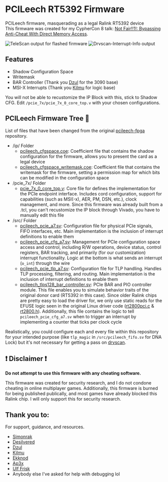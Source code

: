 # PCILeech RT5392 Firmware
PCILeech firmware, masquerading as a legal Ralink RT5392 device<br>
This firmware was created for my CypherCon 8 talk: [Not Fair!!1!: Bypassing Anti-Cheat With Direct Memory Access](https://cyphercon.com/presentation/not-fair1-bypassing-anti-cheat-with-direct-memory-access/).

![TeleScan output for flashed firmware](https://i.imgur.com/fr2u0AY.png)
![Drvscan-Interrupt-Info output](https://i.imgur.com/bRyZ6nV.png)

## Features
- Shadow Configuration Space
- Writemask
- BAR Controller (Thank you [Dzul](https://github.com/dzul221/pcileech-Ralink-3090-/blob/main/src/pcileech_tlps128_bar_controller.sv) for the 3090 base)
- MSI-X Interrupts (Thank you [Kilmu](https://github.com/kilmu1337/pcileech-csi2host/) for logic base)

You will not be able to recustomize the IP Block with this, stick to Shadow CFG. Edit `/pcie_7x/pcie_7x_0_core_top.v` with your chosen configurations.

## PCILeech Firmware Tree 🌲
List of files that have been changed from the original [pcileech-fpga](https://github.com/ufrisk/pcileech-fpga) repository.
- /ip/ Folder
  - [pcileech_cfgspace.coe](https://github.com/ret2c/pcileech-rt5392/blob/main/ip/pcileech_cfgspace.coe): Coefficient file that contains the shadow configuration for the firmware, allows you to present the card as a legal device
  - [pcileech_cfgspace_writemask.coe](https://github.com/ret2c/pcileech-rt5392/blob/main/ip/pcileech_cfgspace_writemask.coe): Coefficient file that contains the writemask for the firmware, setting a permission map for which bits can be modified in the configuration space
- /pcie_7x/ Folder
  - [pcie_7x_0_core_top.v](https://github.com/ret2c/pcileech-rt5392/blob/main/pcie_7x/pcie_7x_0_core_top.v): Core file for defines the implementation for the PCIe endpoint interface. Includes cord configuration, support for capabilities (such as MSI(-x), AER, PM, DSN, etc.), clock management, and more. Since this firmware was already built from a .tcl, you can't recustomize the IP block through Vivado, you have to manually edit this file
- /src/ Folder
  - [pcileech_pcie_a7.sv](https://github.com/ret2c/pcileech-rt5392/blob/main/src/pcileech_pcie_a7.sv): Configuration file for physical PCIe signals, FIFO interfaces, etc. Main implementation is the inclusion of interrupt definitions to enable them
  - [pcileech_pcie_cfg_a7.sv](https://github.com/ret2c/pcileech-rt5392/blob/main/src/pcileech_pcie_cfg_a7.sv): Management for PCIe configuration space access and control, including R/W operations, device status, control registers, BAR tracking, and primarily (for our customization) interrupt functionality. Logic at the bottom is what sends an interrupt (`o_int`) through the wire
  - [pcileech_pcie_tlp_a7.sv](https://github.com/ret2c/pcileech-rt5392/blob/main/src/pcileech_pcie_tlp_a7.sv): Configuration file for TLP handling. Handles TLP processing, filtering, and routing. Main implementation is the inclusion of interrupt definitions to enable them
  - [pcileech_tlps128_bar_controller.sv](https://github.com/ret2c/pcileech-rt5392/blob/main/src/pcileech_tlps128_bar_controller.sv): PCIe BAR and PIO controller module. This file enables you to simulate behavior traits of the original donor card (RT5392 in this case). Since older Ralink chips are pretty easy to load the driver for, we only use static reads for the EFUSE logic seen in the original Linux driver code ([rt2800pci.c](https://github.com/torvalds/linux/blob/master/drivers/net/wireless/ralink/rt2x00/rt2800pci.c) & [rt2800.h](https://github.com/torvalds/linux/blob/master/drivers/net/wireless/ralink/rt2x00/rt2800.h)). Additionally, this file contains the logic to tell `pcileech_pcie_cfg_a7.sv` when to trigger an interrupt by implementing a counter that ticks per clock cycle
 
Realistically, you could configure each and every file within this repository for your intended purpose (like `tlp_magic` in `/src/pcileech_fifo.sv` for DNA Lock) but it's not necessary for getting a pass on [drvscan](https://github.com/Crump3tte/drvscan-interrupt-info).

## ❗ Disclaimer ❗
**Do not attempt to use this firmware with any cheating software.**

This firmware was created for security research, and I do not condone cheating in online multiplayer games. Additionally, this firmware is burned for being published publically, and most games have already blocked this Ralink chip. I will only support this for security research.

## Thank you to:
For support, guidance, and resources.
- [Simonrak](https://github.com/Simonrak/)
- [Desilvered](https://github.com/Silverr12)
- [Dzul](https://github.com/dzul221)
- [Kilmu](https://github.com/kilmu1337/)
- [Ekknod](https://github.com/ekknod/)
- [Ap3x](https://github.com/Ap3x/)
- [Ulf Frisk](https://github.com/ufrisk)
- Anybody else I've asked for help with debugging lol
